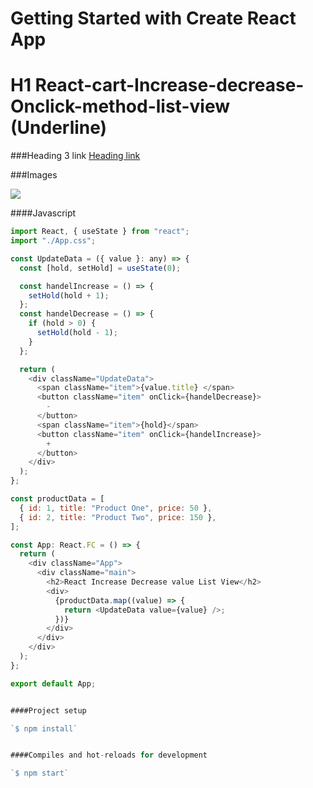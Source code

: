 # Getting Started with Create React App

# H1 React-cart-Increase-decrease-Onclick-method-list-view (Underline)

###Heading 3 link [Heading link](https://zingy-blini-2f5c1c.netlify.app "Heading link")

###Images

![](https://i.ibb.co/6HTQFyq/image.png)

####Javascript

```javascript
import React, { useState } from "react";
import "./App.css";

const UpdateData = ({ value }: any) => {
  const [hold, setHold] = useState(0);

  const handelIncrease = () => {
    setHold(hold + 1);
  };
  const handelDecrease = () => {
    if (hold > 0) {
      setHold(hold - 1);
    }
  };

  return (
    <div className="UpdateData">
      <span className="item">{value.title} </span>
      <button className="item" onClick={handelDecrease}>
        -
      </button>
      <span className="item">{hold}</span>
      <button className="item" onClick={handelIncrease}>
        +
      </button>
    </div>
  );
};

const productData = [
  { id: 1, title: "Product One", price: 50 },
  { id: 2, title: "Product Two", price: 150 },
];

const App: React.FC = () => {
  return (
    <div className="App">
      <div className="main">
        <h2>React Increase Decrease value List View</h2>
        <div>
          {productData.map((value) => {
            return <UpdateData value={value} />;
          })}
        </div>
      </div>
    </div>
  );
};

export default App;


####Project setup

`$ npm install`


####Compiles and hot-reloads for development

`$ npm start`
```
